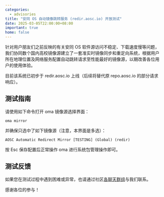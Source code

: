 ```yaml
---
categories:
  - advisories
title: "安同 OS 自动镜像跳转服务 (redir.aosc.io) 开放测试"
date: 2025-03-05T22:00:00+08:00
important: true
home: false
---
```

针对用户朋友们之前反映的有关安同 OS 软件源访问不稳定、下载速度慢等问题，我们协同数个国内高校镜像源建立了一套准实时镜像同步和重定向系统，根据用户所在地理位置及网络服务配置自动跳转请求至性能最好的镜像源，以期改善各位用户的使用体验。

目前该系统已初步于 redir.aosc.io 上线（后续将替代原 repo.aosc.io 的部分请求响应）。

## 测试指南

请使用如下命令打开 oma 镜像源选择界面：
```
oma mirror
```
并确保只选中了如下镜像源（注意，本界面是多选）：
```
AOSC Automatic Redirect Mirror [TESTING] (Global) (redir)
```
按 Esc 保存配置后正常操作 oma 进行系统包管理操作即可。

## 测试反馈

如果您在测试过程中遇到困难或异常，也请通过社区[各聊天群组](https://aosc.io/contact)与我们联系。

感谢各位的参与！

